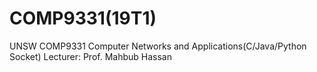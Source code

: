 # COMP9331(19T1)
UNSW COMP9331 Computer Networks and Applications(C/Java/Python Socket)
Lecturer: Prof. Mahbub Hassan
